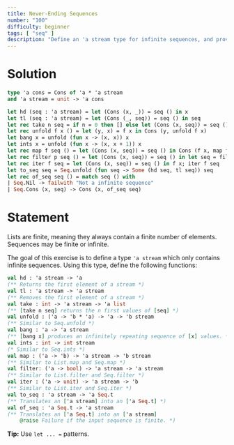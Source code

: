 ```yaml
---
title: Never-Ending Sequences
number: "100"
difficulty: beginner
tags: [ "seq" ]
description: "Define an 'a stream type for infinite sequences, and provide essential functions for seamless manipulation of infinite sequences."
---
```


# Solution

```ocaml
type 'a cons = Cons of 'a * 'a stream
and 'a stream = unit -> 'a cons

let hd (seq : 'a stream) = let (Cons (x, _)) = seq () in x
let tl (seq : 'a stream) = let (Cons (_, seq)) = seq () in seq
let rec take n seq = if n = 0 then [] else let (Cons (x, seq)) = seq () in x :: take (n - 1) seq
let rec unfold f x () = let (y, x) = f x in Cons (y, unfold f x)
let bang x = unfold (fun x -> (x, x)) x
let ints x = unfold (fun x -> (x, x + 1)) x
let rec map f seq () = let (Cons (x, seq)) = seq () in Cons (f x, map f seq)
let rec filter p seq () = let (Cons (x, seq)) = seq () in let seq = filter p seq in if p x then Cons (x, seq) else seq ()
let rec iter f seq = let (Cons (x, seq)) = seq () in f x; iter f seq
let to_seq seq = Seq.unfold (fun seq -> Some (hd seq, tl seq)) seq
let rec of_seq seq () = match seq () with
| Seq.Nil -> failwith "Not a infinite sequence"
| Seq.Cons (x, seq) -> Cons (x, of_seq seq)
```

# Statement

Lists are finite, meaning they always contain a finite number of elements. Sequences may
be finite or infinite.

The goal of this exercise is to define a type `'a stream` which only contains
infinite sequences. Using this type, define the following functions:
```ocaml
val hd : 'a stream -> 'a
(** Returns the first element of a stream *)
val tl : 'a stream -> 'a stream
(** Removes the first element of a stream *)
val take : int -> 'a stream -> 'a list
(** [take n seq] returns the n first values of [seq] *)
val unfold : ('a -> 'b * 'a) -> 'a -> 'b stream
(** Similar to Seq.unfold *)
val bang : 'a -> 'a stream
(** [bang x] produces an infinitely repeating sequence of [x] values. *)
val ints : int -> int stream
(* Similar to Seq.ints *)
val map : ('a -> 'b) -> 'a stream -> 'b stream
(** Similar to List.map and Seq.map *)
val filter: ('a -> bool) -> 'a stream -> 'a stream
(** Similar to List.filter and Seq.filter *)
val iter : ('a -> unit) -> 'a stream -> 'b
(** Similar to List.iter and Seq.iter *)
val to_seq : 'a stream -> 'a Seq.t
(** Translates an ['a stream] into an ['a Seq.t] *)
val of_seq : 'a Seq.t -> 'a stream
(** Translates an ['a Seq.t] into an ['a stream]
    @raise Failure if the input sequence is finite. *)
```
**Tip:** Use `let ... =` patterns.